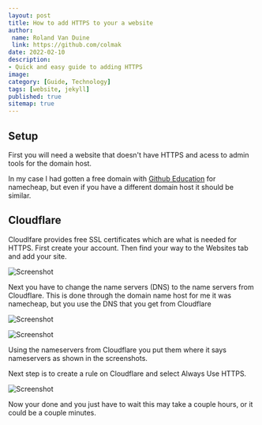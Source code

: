 ```yaml
---
layout: post
title: How to add HTTPS to your a website
author:
 name: Roland Van Duine
 link: https://github.com/colmak
date: 2022-02-10
description:
- Quick and easy guide to adding HTTPS
image:
category: [Guide, Technology]
tags: [website, jekyll]
published: true
sitemap: true
---
```



## Setup

First you will need a website that doesn't have HTTPS and acess to admin tools for the domain host.

In my case I had gotten a free domain with [Github Education]("https://education.github.com/") for namecheap, but even if you have a different domain host it should be similar.

## Cloudflare

Cloudlfare provides free SSL certificates which are what is needed for HTTPS. First create your account. Then find your way to the Websites tab and add your site.

![Screenshot](https://i.imgur.com/OCMkU5i.png)

Next you have to change the name servers (DNS) to the name servers from Cloudflare. This is done through the domain name host for me it was namecheap, but you use the DNS that you get from Cloudflare

![Screenshot](https://i.imgur.com/RrFBMKy.png)

![Screenshot](https://i.imgur.com/fsHvEnf.png)

Using the nameservers from Cloudflare you put them where it says nameservers as shown in the screenshots.

Next step is to create a rule on Cloudflare and select Always Use HTTPS.

![Screenshot](https://i.imgur.com/5m3AGJO.png)

Now your done and you just have to wait this may take a couple hours, or it could be a couple minutes.
